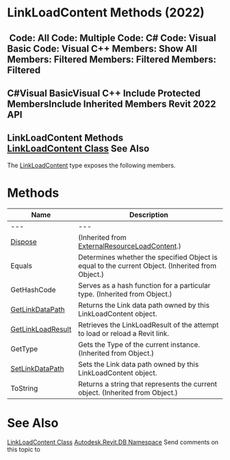 # LinkLoadContent Methods (2022)

﻿
 Code: All Code: Multiple Code: C# Code: Visual Basic Code: Visual C++  Members: Show All Members: Filtered Members: Filtered Members: Filtered   
---  
C#Visual BasicVisual C++
Include Protected MembersInclude Inherited Members
Revit 2022 API  
---  
LinkLoadContent Methods  
[LinkLoadContent Class](72ac893d-d76a-2606-6bab-3d180b552610.md "LinkLoadContent Class") See Also  
---  
The [LinkLoadContent](72ac893d-d76a-2606-6bab-3d180b552610.md "LinkLoadContent Class") type exposes the following members.
# Methods
| Name | Description |
| --- | --- |
| --- | --- | --- |
| [Dispose](13bdc1a5-d075-4afb-3f4b-1a3b89fb8371.md "Dispose Method") | (Inherited from [ExternalResourceLoadContent](1747ac99-aaa5-70b9-5d1f-89e72539f497.md "ExternalResourceLoadContent Class").) |
| Equals | Determines whether the specified Object is equal to the current Object. (Inherited from Object.) |
| GetHashCode | Serves as a hash function for a particular type.  (Inherited from Object.) |
| [GetLinkDataPath](7a8bd27f-1ab0-75be-3779-2599cfa33d5b.md "GetLinkDataPath Method") | Returns the Link data path owned by this LinkLoadContent object. |
| [GetLinkLoadResult](48116b8a-9858-214c-e85e-337010bb3fae.md "GetLinkLoadResult Method") | Retrieves the LinkLoadResult of the attempt to load or reload a Revit link. |
| GetType | Gets the Type of the current instance. (Inherited from Object.) |
| [SetLinkDataPath](64635337-db25-6032-1899-4d4a0de212c1.md "SetLinkDataPath Method") | Sets the Link data path owned by this LinkLoadContent object. |
| ToString | Returns a string that represents the current object. (Inherited from Object.) |

# See Also
[LinkLoadContent Class](72ac893d-d76a-2606-6bab-3d180b552610.md "LinkLoadContent Class")
[Autodesk.Revit.DB Namespace](87546ba7-461b-c646-cbb1-2cb8f5bff8b2.md "Autodesk.Revit.DB Namespace")
Send comments on this topic to 